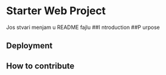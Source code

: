 # Starter Web Project
Jos stvari menjam u README fajlu
##I ntroduction
##P urpose
## Deployment
## How to contribute
